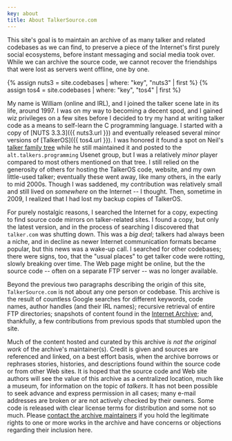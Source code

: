 ```yaml
---
key: about
title: About TalkerSource.com
---
```


This site's goal is to maintain an archive of as many talker and related codebases as we can find, to
preserve a piece of the Internet's first purely social ecosystems, before instant messaging and social
media took over.  While we can archive the source code, we cannot recover the friendships that were lost
as servers went offline, one by one.

<!--more-->

{% assign nuts3 = site.codebases | where: "key", "nuts3" | first %}
{% assign tos4 = site.codebases | where: "key", "tos4" | first %}

My name is William (online and IRL), and I joined the talker scene late in its life, around 1997.
I was on my way to becoming a decent spod, and I gained wiz privileges on a few sites before I decided
to try my hand at writing talker code as a means to self-learn the C programming language.  I started
with a copy of [NUTS 3.3.3]({{ nuts3.url }}) and eventually released several minor versions of
[TalkerOS]({{ tos4.url }}). I was honored it found a spot on Neil's [talker family tree][tree] while
he still maintained it and posted to the `alt.talkers.programming` Usenet group, but I was a
relatively _minor_ player compared to most others mentioned on that tree.  I still relied on the
generosity of others for hosting the TalkerOS code, website, and my own little-used talker; eventually
these went away, like many others, in the early to mid 2000s.  Though I was saddened, my contribution
was relatively small and still lived on _somewhere_ on the Internet -- I thought.  Then, sometime in
2009, I realized that I had lost my backup copies of TalkerOS.

For purely nostalgic reasons, I searched the Internet for a copy, expecting to find source code
mirrors on talker-related sites.  I found a copy, but only the latest version, and in the process
of searching I discovered that `talker.com` was shutting down.  This was a _big deal_; talkers had
always been a niche, and in decline as newer Internet communication formats became popular, but this
news was a wake-up call.  I searched for other codebases; there were signs, too, that the "usual places"
to get talker code were rotting, slowly breaking over time.  The Web page might be online, but the
the source code -- often on a separate FTP server -- was no longer available.

Beyond the previous two paragraphs describing the origin of this site, `TalkerSource.com` is not
about any one person or codebase.  This archive is the result of countless Google searches for different
keywords, code names, author handles (and their IRL names); recursive retrieval of entire FTP directories;
snapshots of content found in the [Internet Archive][archive-org]; and, thankfully, a few contributions
from previous spods that stumbled upon the site.

Much of the content hosted and curated by this archive _is not the original work_ of the archive's
maintainer(s).  Credit is given and sources are referenced and linked, on a best effort basis, when the
archive borrows or rephrases stories, histories, and descriptions found within the source code or from
other Web sites.  It is hoped that the source code and Web site authors will see the value of this
archive as a centralized location, much like a museum, for information on the topic of _talkers_.  It has
not been possible to seek advance and express permission in all cases; many e-mail addresses are broken
or are not actively checked by their owners.  Some code is released with clear license terms for distribution
and some not so much. Please [contact the archive maintainers][gh-issues] if you hold the legitimate rights
to one or more works in the archive and have concerns or objections regarding their inclusion here.

[tree]: /talkertree.txt
[archive-org]: https://archive.org/
[gh-issues]: https://github.com/talkersource/talkersource.github.io/issues/new
